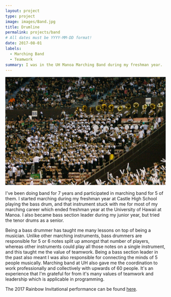 ```yaml
---
layout: project
type: project
image: images/Band.jpg
title: Drumline
permalink: projects/band
# All dates must be YYYY-MM-DD format!
date: 2017-08-01
labels: 
  - Marching Band
  - Teamwork
summary: I was in the UH Manoa Marching Band during my freshman year.
---
```


<img class= "ui medium floated rounded image" src="/images/band-in-stand.png">


I've been doing band for 7 years and participated in marching band for 5 of them. I started marching during my freshman year at Castle High
School playing the bass drum, and that instrument stuck with me for most of my marching career which ended freshman year at the University of Hawaii at Manoa. I also became bass section leader during my junior year, but tried the tenor drums as a senior.

Being a bass drummer has taught me many lessons on top of being a musician. Unlike other marching instruments, bass drummers are 
responsible for 5 or 6 notes split up amongst that number of players, whereas other instruments could play all those notes on a single 
instrument, and this taught me the value of teamwork. Being a bass section leader in the past also meant I was also responsible for connecting the minds of 5 people musically. Marching band at UH also gave me the coordination to work professionally and collectively with upwards of 60 people. It's an experience that I'm grateful for from it's many values of teamwork and leadership which is applicable in programming. 

The 2017 Rainbow Invitational performance can be found [here](https://www.youtube.com/watch?v=lpjPCvrBcWE).
